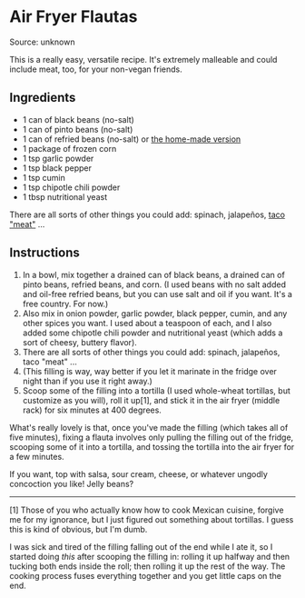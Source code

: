 # Air Fryer Flautas

Source: unknown

This is a really easy, versatile recipe. It's extremely malleable and could include meat, too, for your non-vegan friends.

## Ingredients
* 1 can of black beans (no-salt)
* 1 can of pinto beans (no-salt)
* 1 can of refried beans (no-salt) or [the home-made version](spicy-refried-beans.md)
* 1 package of frozen corn 
* 1 tsp garlic powder
* 1 tsp black pepper
* 1 tsp cumin
* 1 tsp chipotle chili powder
* 1 tbsp nutritional yeast

There are all sorts of other things you could add: spinach, jalapeños, [taco "meat"](cauliflower-taco-meat.md) ...  

## Instructions
1. In a bowl, mix together a drained can of black beans, a drained can of pinto beans, refried beans, and corn.  (I used beans with no salt added and oil-free refried beans, but you can use salt and oil if you want. It's a free country. For now.)
2. Also mix in onion powder, garlic powder, black pepper, cumin, and any other spices you want. I used about a teaspoon of each, and I also added some chipotle chili powder and nutritional yeast (which adds a sort of cheesy, buttery flavor). 
3. There are all sorts of other things you could add: spinach, jalapeños, taco "meat" ...  
4. (This filling is way, way better if you let it marinate in the fridge over night than if you use it right away.)
5. Scoop some of the filling into a tortilla (I used whole-wheat tortillas, but customize as you will), roll it up[1], and stick it in the air fryer (middle rack) for six minutes at 400 degrees.  

What's really lovely is that, once you've made the filling (which takes all of five minutes), fixing a flauta involves only pulling the filling out of the fridge, scooping some of it into a tortilla, and tossing the tortilla into the air fryer for a few minutes. 

If you want, top with salsa, sour cream, cheese, or whatever ungodly concoction you like! Jelly beans?

---

[1] Those of you who actually know how to cook Mexican cuisine, forgive me for my ignorance, but I just figured out something about tortillas. I guess this is kind of obvious, but I'm dumb. 

I was sick and tired of the filling falling out of the end while I ate it, so I started doing *this* after scooping the filling in: rolling it up halfway and then tucking both ends inside the roll; then rolling it up the rest of the way. The cooking process fuses everything together and you get little caps on the end. 

